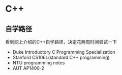 # C++

## 自学路径
看到网上介绍的C++自学路径，决定花两周时间尝试一下
- Duke Introductory C Programming Specialization
- Stanford CS106L(standard C++ programming)
- NTU programming notes
- AUT AP1400-2